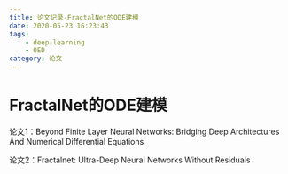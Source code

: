 ```yaml
---
title: 论文记录-FractalNet的ODE建模
date: 2020-05-23 16:23:43
tags: 
    - deep-learning
    - OED
category: 论文
---
```

# FractalNet的ODE建模

论文1：Beyond Finite Layer Neural Networks: Bridging Deep Architectures And Numerical Differential Equations

论文2：Fractalnet: Ultra-Deep Neural Networks Without Residuals

<!--more-->
